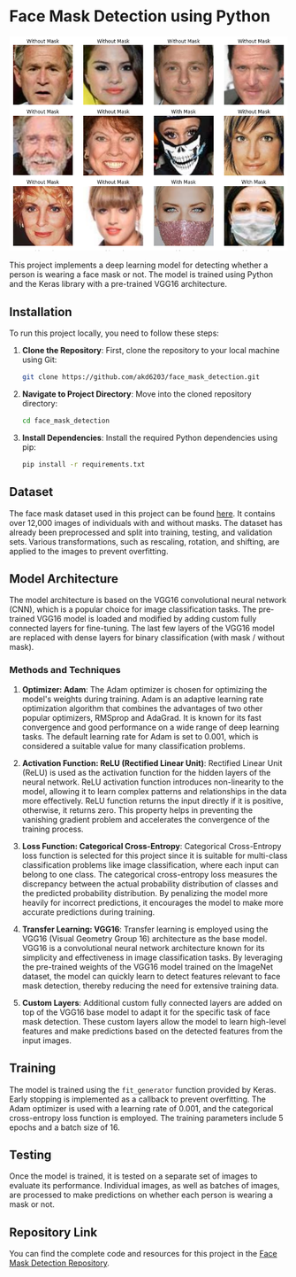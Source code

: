 # Face Mask Detection using Python

![Face Mask Detection](https://github.com/akd6203/face_mask_detection/blob/main/faceMask.png)

This project implements a deep learning model for detecting whether a person is wearing a face mask or not. The model is trained using Python and the Keras library with a pre-trained VGG16 architecture.

## Installation

To run this project locally, you need to follow these steps:

1. **Clone the Repository**: First, clone the repository to your local machine using Git:
   ```bash
   git clone https://github.com/akd6203/face_mask_detection.git
   ```

2. **Navigate to Project Directory**: Move into the cloned repository directory:
   ```bash
   cd face_mask_detection
   ```

3. **Install Dependencies**: Install the required Python dependencies using pip:
   ```bash
   pip install -r requirements.txt
   ```

## Dataset

The face mask dataset used in this project can be found [here](https://www.kaggle.com/datasets/ashishjangra27/face-mask-12k-images-dataset). It contains over 12,000 images of individuals with and without masks. The dataset has already been preprocessed and split into training, testing, and validation sets. Various transformations, such as rescaling, rotation, and shifting, are applied to the images to prevent overfitting.

## Model Architecture

The model architecture is based on the VGG16 convolutional neural network (CNN), which is a popular choice for image classification tasks. The pre-trained VGG16 model is loaded and modified by adding custom fully connected layers for fine-tuning. The last few layers of the VGG16 model are replaced with dense layers for binary classification (with mask / without mask).

### Methods and Techniques

1. **Optimizer: Adam**: The Adam optimizer is chosen for optimizing the model's weights during training. Adam is an adaptive learning rate optimization algorithm that combines the advantages of two other popular optimizers, RMSprop and AdaGrad. It is known for its fast convergence and good performance on a wide range of deep learning tasks. The default learning rate for Adam is set to 0.001, which is considered a suitable value for many classification problems.

2. **Activation Function: ReLU (Rectified Linear Unit)**: Rectified Linear Unit (ReLU) is used as the activation function for the hidden layers of the neural network. ReLU activation function introduces non-linearity to the model, allowing it to learn complex patterns and relationships in the data more effectively. ReLU function returns the input directly if it is positive, otherwise, it returns zero. This property helps in preventing the vanishing gradient problem and accelerates the convergence of the training process.

3. **Loss Function: Categorical Cross-Entropy**: Categorical Cross-Entropy loss function is selected for this project since it is suitable for multi-class classification problems like image classification, where each input can belong to one class. The categorical cross-entropy loss measures the discrepancy between the actual probability distribution of classes and the predicted probability distribution. By penalizing the model more heavily for incorrect predictions, it encourages the model to make more accurate predictions during training.

4. **Transfer Learning: VGG16**: Transfer learning is employed using the VGG16 (Visual Geometry Group 16) architecture as the base model. VGG16 is a convolutional neural network architecture known for its simplicity and effectiveness in image classification tasks. By leveraging the pre-trained weights of the VGG16 model trained on the ImageNet dataset, the model can quickly learn to detect features relevant to face mask detection, thereby reducing the need for extensive training data.

5. **Custom Layers**: Additional custom fully connected layers are added on top of the VGG16 base model to adapt it for the specific task of face mask detection. These custom layers allow the model to learn high-level features and make predictions based on the detected features from the input images.

## Training

The model is trained using the `fit_generator` function provided by Keras. Early stopping is implemented as a callback to prevent overfitting. The Adam optimizer is used with a learning rate of 0.001, and the categorical cross-entropy loss function is employed. The training parameters include 5 epochs and a batch size of 16.

## Testing

Once the model is trained, it is tested on a separate set of images to evaluate its performance. Individual images, as well as batches of images, are processed to make predictions on whether each person is wearing a mask or not.

## Repository Link

You can find the complete code and resources for this project in the [Face Mask Detection Repository](https://github.com/akd6203/face_mask_detection).
